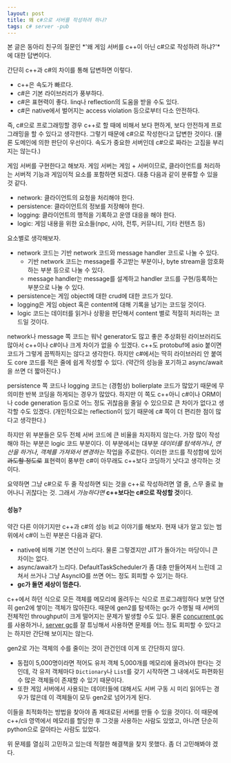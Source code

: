 ```yaml
---
layout: post
title: 왜 c#으로 서버를 작성하려 하나?
tags: c# server -pub
---
```


본 글은 동아리 친구의 질문인 *'왜 게임 서버를 c++이 아닌 c#으로 작성하려 하냐?'*에 대한 답변이다.

간단히 c++과 c#의 차이를 통해 답변하면 이렇다.

- c++은 속도가 빠르다.
- c#은 기본 라이브러리가 풍부하다.
- c#은 표현력이 좋다. linq나 reflection의 도움을 받을 수도 있다.
- c#은 native에서 벌어지는 access violation 등으로부터 다소 안전하다.

즉, c#으로 프로그래밍할 경우 c++로 할 때에 비해서 보다 편하게, 보다 안전하게 프로그래밍을 할 수 있다고 생각한다. 그렇기 때문에 c#으로 작성한다고 답변한 것이다. (물론 도메인에 의한 판단이 우선이다. 속도가 중요한 서버인데 c#으로 짜라는 고집을 부리지는 않는다.)

게임 서버를 구현한다고 해보자. 게임 서버는 게임 + 서버이므로, 클라이언트를 처리하는 서버적 기능과 게임이적 요소를 포함하면 되겠다. 대충 다음과 같이 분류할 수 있을 것 같다.

- network: 클라이언트의 요청을 처리해야 한다.
- persistence: 클라이언트의 정보를 저장해야 한다.
- logging: 클라이언트의 행적을 기록하고 운영 대응을 해야 한다.
- logic: 게임 내용을 위한 요소들(npc, 시야, 전투, 커뮤니티, 기타 컨텐츠 등)

요소별로 생각해보자.

- network 코드는 기반 network 코드와 message handler 코드로 나눌 수 있다.
  - 기반 network 코드는 message를 주고받는 부분이나, byte stream을 암호화하는 부분 등으로 나눌 수 있다.
  - message handler는 message를 설계하고 handler 코드를 구현/등록하는 부분으로 나눌 수 있다.
- persistence는 게임 object에 대한 crud에 대한 코드가 있다.
- logging은 게임 object 혹은 content에 대해 기록을 남기는 코드일 것이다.
- logic 코드는 데이터를 읽거나 상황을 판단해서 content 별로 적절히 처리하는 코드일 것이다.

network나 message 쪽 코드는 워낙 generator도 많고 좋은 추상화된 라이브러리도 많아서 c++이나 c#이나 크게 차이가 없을 수 있겠다. c++도 protobuf에 asio 붙이면 코드가 그렇게 끔찍하지는 않다고 생각한다. 하지만 c#에서는 딱히 라이브러리 안 붙여도 core 코드를 적은 줄에 쉽게 작성할 수 있다. (약간의 성능을 포기하고 async/await을 쓰면 더 짧아진다.)

persistence 쪽 코드나 logging 코드는 (경험상) bolierplate 코드가 많았기 때문에 무의미한 반복 코딩을 하게되는 경우가 많았다. 하지만 이 쪽도 c++아니 c#이나 ORM이나 code generation 등으로 어느 정도 귀찮음을 줄일 수 있으므로 큰 차이가 없다고 생각할 수도 있겠다. (개인적으로는 reflection이 있기 때문에 c# 쪽이 더 편리한 점이 많다고 생각한다.)

하지만 위 부분들은 모두 전체 서버 코드에 큰 비율을 차지하지 않는다. 가장 많이 작성해야 하는 부분은 logic 코드 부분이다. 이 부분에서는 대부분 *데이터를 탐색하거나*, *연산을 하거나*, *객체를 가져와서 변경하는* 작업을 주로한다. 이러한 코드를 작성함에 있어 ~~과도할 정도로~~ 표현력이 풍부한 c#이 아무래도 c++보다 코딩하기 낫다고 생각하는 것이다.

요약하면 그냥 c#으로 두 줄 작성하면 되는 것을 c++로 작성하려면 열 줄, 스무 줄로 늘어나니 귀찮다는 것. 그래서 *가능하다면* **c++보다는 c#으로 작성할 것**이다.

#### 성능?

약간 다른 이야기지만 c++과 c#의 성능 비교 이야기를 해보자. 현재 내가 알고 있는 범위에서 c#이 느린 부분은 다음과 같다.

- native에 비해 기본 연산이 느리다. 물론 그렇겠지만 JIT가 돌아가는 마당이니 큰 차이는 없다.
- async/await가 느리다. DefaultTaskScheduler가 좀 대충 만들어져서 느린데 고쳐서 쓰거나 그냥 AsyncIO를 쓰면 어느 정도 회피할 수 있기는 하다.
- **gc가 돌면 세상이 멈춘다.**

c++에서 하던 식으로 모든 객체를 메모리에 올려두는 식으로 프로그래밍하다 보면 당연히 gen2에 쌓이는 객체가 많아진다. 때문에 gen2를 탐색하는 gc가 수행될 때 서버의 전체적인 throughput이 크게 떨어지는 문제가 발생할 수도 있다. 물론 [concurrent gc](http://msdn.microsoft.com/en-us/library/ee787088.aspx#concurrent_garbage_collection)를 사용하거나, [server gc](http://msdn.microsoft.com/en-us/library/ee787088.aspx#workstation_and_server_garbage_collection)를 잘 튜닝해서 사용하면 문제를 어느 정도 회피할 수 있다고는 하지만 간단해 보이지는 않는다.

gen2로 가는 객체의 수를 줄이는 것이 관건인데 이게 또 간단하지 않다.

- 동접이 5,000명이라면 적어도 유저 객체 5,000개를 메모리에 올려놔야 한다는 것인데, 각 유저 객체마다 `Dictionary`나 `List`를 갖기 시작하면 그 내에서도 파편화된 수 많은 객체들이 존재할 수 있기 때문이다.
- 또한 게임 서버에서 사용되는 데이터들에 대해서도 서버 구동 시 미리 읽어두는 경우가 많은데 이 객체들이 모두 gen2로 넘어가게 된다.

이들을 최적화하는 방법을 찾아야 좀 제대로된 서버를 만들 수 있을 것이다. 이 때문에 c++/cli 영역에서 메모리를 할당한 후 그것을 사용하는 사람도 있었고, 아니면 단순히 python으로 갈아타는 사람도 있었다.

위 문제를 열심히 고민하고 있는데 적절한 해결책을 찾지 못했다. 좀 더 고민해봐야 겠다.